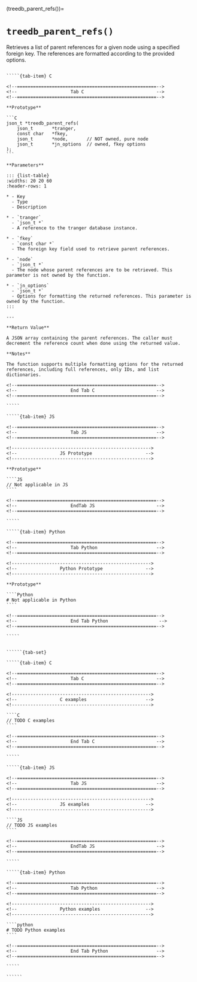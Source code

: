 <!-- ============================================================== -->
(treedb_parent_refs())=
# `treedb_parent_refs()`
<!-- ============================================================== -->

Retrieves a list of parent references for a given node using a specified foreign key. The references are formatted according to the provided options.

<!------------------------------------------------------------>
<!--                    Prototypes                          -->
<!------------------------------------------------------------>

``````{tab-set}

`````{tab-item} C

<!--====================================================-->
<!--                    Tab C                           -->
<!--====================================================-->

**Prototype**

```C
json_t *treedb_parent_refs(
    json_t       *tranger,
    const char   *fkey,
    json_t       *node,       // NOT owned, pure node
    json_t       *jn_options  // owned, fkey options
);
```

**Parameters**

::: {list-table}
:widths: 20 20 60
:header-rows: 1

* - Key
  - Type
  - Description

* - `tranger`
  - `json_t *`
  - A reference to the tranger database instance.

* - `fkey`
  - `const char *`
  - The foreign key field used to retrieve parent references.

* - `node`
  - `json_t *`
  - The node whose parent references are to be retrieved. This parameter is not owned by the function.

* - `jn_options`
  - `json_t *`
  - Options for formatting the returned references. This parameter is owned by the function.
:::

---

**Return Value**

A JSON array containing the parent references. The caller must decrement the reference count when done using the returned value.

**Notes**

The function supports multiple formatting options for the returned references, including full references, only IDs, and list dictionaries.

<!--====================================================-->
<!--                    End Tab C                       -->
<!--====================================================-->

`````

`````{tab-item} JS

<!--====================================================-->
<!--                    Tab JS                          -->
<!--====================================================-->

<!---------------------------------------------------->
<!--                JS Prototype                    -->
<!---------------------------------------------------->

**Prototype**

````JS
// Not applicable in JS
````

<!--====================================================-->
<!--                    EndTab JS                       -->
<!--====================================================-->

`````

`````{tab-item} Python

<!--====================================================-->
<!--                    Tab Python                      -->
<!--====================================================-->

<!---------------------------------------------------->
<!--                Python Prototype                -->
<!---------------------------------------------------->

**Prototype**

````Python
# Not applicable in Python
````

<!--====================================================-->
<!--                    End Tab Python                   -->
<!--====================================================-->

`````

``````

<!------------------------------------------------------------>
<!--                    Examples                            -->
<!------------------------------------------------------------>

```````{dropdown} Examples

``````{tab-set}

`````{tab-item} C

<!--====================================================-->
<!--                    Tab C                           -->
<!--====================================================-->

<!---------------------------------------------------->
<!--                C examples                      -->
<!---------------------------------------------------->

````C
// TODO C examples
````

<!--====================================================-->
<!--                    End Tab C                       -->
<!--====================================================-->

`````

`````{tab-item} JS

<!--====================================================-->
<!--                    Tab JS                          -->
<!--====================================================-->

<!---------------------------------------------------->
<!--                JS examples                     -->
<!---------------------------------------------------->

````JS
// TODO JS examples
````

<!--====================================================-->
<!--                    EndTab JS                       -->
<!--====================================================-->

`````

`````{tab-item} Python

<!--====================================================-->
<!--                    Tab Python                      -->
<!--====================================================-->

<!---------------------------------------------------->
<!--                Python examples                 -->
<!---------------------------------------------------->

````python
# TODO Python examples
````

<!--====================================================-->
<!--                    End Tab Python                  -->
<!--====================================================-->

`````

``````

```````
